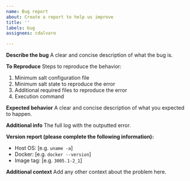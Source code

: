 ```yaml
---
name: Bug report
about: Create a report to help us improve
title: ''
labels: bug
assignees: cdalvaro

---
```


**Describe the bug**
A clear and concise description of what the bug is.

**To Reproduce**
Steps to reproduce the behavior:
1. Minimum salt configuration file
2. Minimum salt state to reproduce the error
3. Additional required files to reproduce the error
4. Execution command

**Expected behavior**
A clear and concise description of what you expected to happen.

**Additional info**
The full log with the outputted error.

**Version report (please complete the following information):**
 - Host OS: [e.g. `uname -a`]
 - Docker: [e.g. `docker --version`]
 - Image tag: [e.g. `3005.1-2_1`]

**Additional context**
Add any other context about the problem here.
